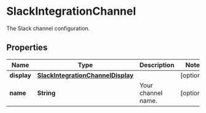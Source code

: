 

# SlackIntegrationChannel

The Slack channel configuration.
## Properties

Name | Type | Description | Notes
------------ | ------------- | ------------- | -------------
**display** | [**SlackIntegrationChannelDisplay**](SlackIntegrationChannelDisplay.md) |  |  [optional]
**name** | **String** | Your channel name. |  [optional]



